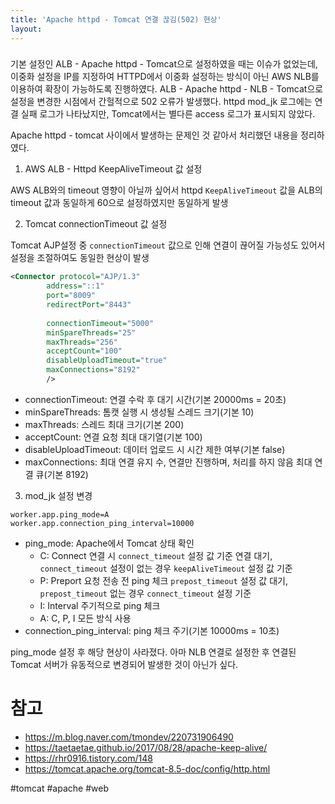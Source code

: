 ```yaml
---
title: 'Apache httpd - Tomcat 연결 끊김(502) 현상'
layout: 
---
```


### 
기본 설정인 ALB - Apache httpd - Tomcat으로 설정하였을 때는 이슈가 없었는데,
이중화 설정을 IP를 지정하여 HTTPD에서 이중화 설정하는 방식이 아닌 AWS NLB를 이용하여 확장이 가능하도록 진행하였다.
ALB - Apache httpd - NLB - Tomcat으로 설정을 변경한 시점에서 간헐적으로 502 오류가 발생했다. httpd mod_jk 로그에는 연결 실패 로그가 나타났지만, Tomcat에서는 별다른 access 로그가 표시되지 않았다.

Apache httpd - tomcat 사이에서 발생하는 문제인 것 같아서 처리했던 내용을 정리하였다.

1. AWS ALB - Httpd KeepAliveTimeout 값 설정 

AWS ALB와의 timeout 영향이 아닐까 싶어서 httpd `KeepAliveTimeout` 값을 ALB의 timeout 값과 동일하게 60으로 설정하였지만 동일하게 발생

2. Tomcat connectionTimeout 값 설정

Tomcat AJP설정 중 `connectionTimeout` 값으로 인해 연결이 끊어질 가능성도 있어서 설정을 조절하여도 동일한 현상이 발생 

```xml
<Connector protocol="AJP/1.3"
        address="::1"
        port="8009"
        redirectPort="8443" 
        
        connectionTimeout="5000"
        minSpareThreads="25"
        maxThreads="256"
        acceptCount="100"
        disableUploadTimeout="true"
        maxConnections="8192"
        />
```

- connectionTimeout: 연결 수락 후 대기 시간(기본 20000ms = 20초)
- minSpareThreads: 톰캣 실행 시 생성될 스레드 크기(기본 10)
- maxThreads: 스레드 최대 크기(기본 200)
- acceptCount: 연결 요청 최대 대기열(기본 100)
- disableUploadTimeout: 데이터 업로드 시 시간 제한 여부(기본 false)
- maxConnections: 최대 연결 유지 수, 연결만 진행하며, 처리를 하지 않음 최대 연결 큐(기본 8192)


3. mod_jk 설정 변경


```
worker.app.ping_mode=A
worker.app.connection_ping_interval=10000
```

- ping_mode: Apache에서 Tomcat 상태 확인
  - C: Connect 연결 시 `connect_timeout` 설정 값 기준 연결 대기, `connect_timeout` 설정이 없는 경우 `keepAliveTimeout` 설정 값 기준
  - P: Preport 요청 전송 전 ping 체크 `prepost_timeout` 설정 값 대기, `prepost_timeout` 없는 경우 `connect_timeout` 설정 기준
  - I: Interval 주기적으로 ping 체크 
  - A: C, P, I 모든 방식 사용
- connection_ping_interval: ping 체크 주기(기본 10000ms = 10초)


ping_mode 설정 후 해당 현상이 사라졌다. 
아마 NLB 연결로 설정한 후 연결된 Tomcat 서버가 유동적으로 변경되어 발생한 것이 아닌가 싶다. 

# 참고

- https://m.blog.naver.com/tmondev/220731906490
- https://taetaetae.github.io/2017/08/28/apache-keep-alive/
- https://rhr0916.tistory.com/148
- https://tomcat.apache.org/tomcat-8.5-doc/config/http.html
  
#tomcat #apache #web